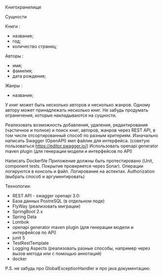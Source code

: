 Книгохранилище

Сущности

Книги :

*	название;
*	год;
*	количество страниц;

Авторы :
*	имя;
*	фамилия;
*	дата рождения;

Жанры :
*	название;


У книг может быть несколько авторов и несколько жанров. Одному автору может принадлежать несколько книг. Не забудь продумать ограничения, которые накладываются на сущности.

Реализовать возможность добавления, удаления, редактирования (частичное и полное) и поиск книг, авторов, жанров через REST API, в том числе отсортированный способ по разным критериям.
Изначально написать Swagger (OpenAPI) ямл файлик для интерфейса. (советую пользоваться https://editor.swagger.io/)
Использовать openapi generator maven plugin (для генерации модели и интерфейсов по API)

Написать Dockerfile
Приложение должны быть протестировано (Unit, component tests. Покрытие проверяется через Sonar).
Операции логируются в консоль и файл. Логирование на аспектах.
Authorization (выбрать способ и аргументировать)

Технологии:
*	REST API - swagger openapi 3.0:
*	База данных PostreSQL (в отдельном поде)
*	FlyWay (реализовать миграции)
*	SpringBoot 2.x
*	Spring Data
*	Lombok
*	openapi generator maven plugin (для генерации модели и интерфейсов по API)
*	junit 5
*	TestRestTemplate
*	Logging Aspects (реализовать разные способы, например через вызов метода или с помощью аннотаций)
*	docker

P.S. не забудь про GlobalExceptionHandler и про java документацию.
